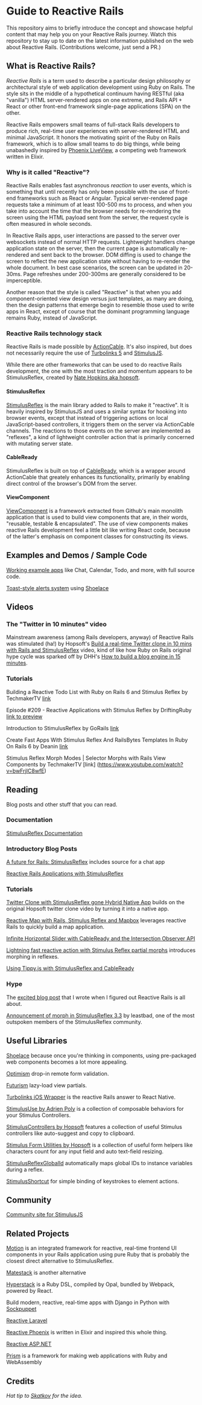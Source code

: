 # Guide to Reactive Rails
This repository aims to briefly introduce the concept and showcase helpful content that may help you on your Reactive Rails journey. Watch this repository to stay up to date on the latest information published on the web about Reactive Rails. (Contributions welcome, just send a PR.)

## What is Reactive Rails?

_Reactive Rails_ is a term used to describe a particular design philosophy or architectural style of web application development using Ruby on Rails. The style sits in the middle of a hypothetical continuum having RESTful (aka "vanilla") HTML server-rendered apps on one extreme, and Rails API + React or other front-end framework single-page applications (SPA) on the other.

Reactive Rails empowers small teams of full-stack Rails developers to produce rich, real-time user experiences with server-rendered HTML and minimal JavaScript. It honors the motivating spirit of the Ruby on Rails framework, which is to allow small teams to do big things, while being unabashedly inspired by [Phoenix LiveView](https://github.com/phoenixframework/phoenix_live_view), a competing web framework written in Elixir.

### Why is it called "Reactive"?

Reactive Rails enables fast asynchronous _reaction_ to user events, which is something that until recently has only been possible with the use of front-end frameworks such as React or Angular. Typical server-rendered page requests take a minimum of at least 100-500 ms to process, and when you take into account the time that the browser needs for re-rendering the screen using the HTML payload sent from the server, the request cycle is often measured in whole seconds.

In Reactive Rails apps, user interactions are passed to the server over websockets instead of normal HTTP requests. Lightweight handlers change application state on the server, then the current page is automatically re-rendered and sent back to the browser. DOM diffing is used to change the screen to reflect the new application state without having to re-render the whole document. In best case scenarios, the screen can be updated in 20-30ms. Page refreshes under 200-300ms are generally considered to be imperceptible.

Another reason that the style is called "Reactive" is that when you add component-oriented view design versus just templates, as many are doing, then the design patterns that emerge begin to resemble those used to write apps in React, except of course that the dominant programming language remains Ruby, instead of JavaScript.

### Reactive Rails technology stack

Reactive Rails is made possible by [ActionCable](https://guides.rubyonrails.org/action_cable_overview.html). It's also inspired, but does not necessarily require the use of [Turbolinks 5](https://github.com/turbolinks/turbolinks) and [StimulusJS](https://stimulusjs.org/).

While there are other frameworks that can be used to do reactive Rails development, the one with the most traction and momentum appears to be StimulusReflex, created by [Nate Hopkins aka hopsoft](https://github.com/hopsoft).

#### StimulusReflex
[StimulusReflex](https://docs.stimulusreflex.com/) is the main library added to Rails to make it "reactive". It is heavily inspired by StimulusJS and uses a similar syntax for hooking into browser events, except that instead of triggering actions on local JavaScript-based controllers, it triggers them on the server via ActionCable channels. The reactions to those events on the server are implemented as "reflexes", a kind of lightweight controller action that is primarily concerned with mutating server state.

#### CableReady
StimulusReflex is built on top of [CableReady](https://cableready.stimulusreflex.com/), which is a wrapper around ActionCable that greately enhances its functionality, primarily by enabling direct control of the browser's DOM from the server.

#### ViewComponent
[ViewComponent](https://github.com/github/view_component) is a framework extracted from Github's main monolith application that is used to build view components that are, in their words, "reusable, testable & encapsulated". The use of view components makes reactive Rails development feel a little bit like writing React code, because of the latter's emphasis on component classes for constructing its views.

## Examples and Demos / Sample Code

[Working example apps](http://expo.stimulusreflex.com/) like Chat, Calendar, Todo, and more, with full source code.

[Toast-style alerts system](https://gist.github.com/obie/5c56d87c7b7e4e343ef7504349a69515) using [Shoelace](https://shoelace.style/)

## Videos

### The "Twitter in 10 minutes" video
Mainstream awareness (among Rails developers, anyway) of Reactive Rails was stimulated (ha!) by Hopsoft's [Build a real-time Twitter clone in 10 mins with Rails and StimulusReflex](https://dev.to/codefund/build-a-real-time-twitter-clone-10-mins-with-rails-and-stimulusreflex-5h5c) video, kind of like how Ruby on Rails original hype cycle was sparked off by DHH's [How to build a blog engine in 15 minutes](https://www.youtube.com/watch?v=Gzj723LkRJY&feature=youtu.be).

### Tutorials

Building a Reactive Todo List with Ruby on Rails 6 and Stimulus Reflex by TechmakerTV [link](https://www.youtube.com/watch?v=eK1CM0MBF64)

Episode #209 - Reactive Applications with Stimulus Reflex by DriftingRuby [link to preview](https://www.youtube.com/watch?v=K9QeC9CsYiU)

Introduction to StimulusReflex by GoRails [link](https://www.youtube.com/watch?v=gbMbGOigjA8)

Create Fast Apps With Stimulus Reflex And RailsBytes Templates In Ruby On Rails 6 by Deanin [link](https://www.youtube.com/watch?v=hxqkTy2SB78)

Stimulus Reflex Morph Modes | Selector Morphs with Rails View Components by TechmakerTV [link] (https://www.youtube.com/watch?v=bwFrjIC8wfE)

## Reading

Blog posts and other stuff that you can read.

### Documentation

[StimulusReflex Documentation](https://docs.stimulusreflex.com/)

### Introductory Blog Posts

[A future for Rails: StimulusReflex](https://headway.io/blog/a-future-for-rails-stimulusreflex) includes source for a chat app

[Reactive Rails Applications with StimulusReflex](https://dev.to/finiam/reactive-rails-applications-with-stimulusreflex-48kn)

### Tutorials

[Twitter Clone with StimulusReflex gone Hybrid Native App](https://dev.to/julianrubisch/twitter-clone-with-stimulusreflex-gone-hybrid-native-app-17fm) builds on the original Hopsoft twitter clone video by turning it into a native app. 

[Reactive Map with Rails, Stimulus Reflex and Mapbox](https://dev.to/ilrock__/reactive-map-with-rails-stimulus-reflex-and-mapbox-1po4) leverages reactive Rails to quickly build a map application.

[Infinite Horizontal Slider with CableReady and the Intersection Observer API](https://dev.to/julianrubisch/infinite-horizontal-slider-with-cableready-and-the-intersection-observer-api-4o4i)

[Lightning fast reactive action with Stimulus Reflex partial morphs](https://dev.to/rolandstuder/lightning-fast-reactive-action-with-stimulus-reflex-partial-morphs-2fg5) introduces morphing in reflexes.

[Using Tippy.js with StimulusReflex and CableReady](https://dev.to/mepatterson/using-tippy-js-with-stimulusreflex-and-cableready-3gno)

### Hype

The [excited blog post](https://medium.com/@obie/react-is-dead-long-live-reactive-rails-long-live-stimulusreflex-and-viewcomponent-cd061e2b0fe2) that I wrote when I figured out Reactive Rails is all about.

[Announcement of morph in StimulusReflex 3.3](https://dev.to/leastbad/stimulusreflex-v3-3-morphs-has-been-released-o3e) by leastbad, one of the most outspoken members of the StimulusReflex community.

## Useful Libraries

[Shoelace](https://shoelace.style/) because once you're thinking in components, using pre-packaged web components becomes a lot more appealing.

[Optimism](https://github.com/leastbad/optimism) drop-in remote form validation.

[Futurism](https://github.com/julianrubisch/futurism) lazy-load view partials.

[Turbolinks iOS Wrapper](https://github.com/turbolinks/turbolinks-ios/) is the reactive Rails answer to React Native.

[StimulusUse by Adrien Poly](https://github.com/stimulus-use/stimulus-use) is a collection of composable behaviors for your Stimulus Controllers.

[StimulusControllers by Hopsoft](https://github.com/hopsoft/stimulus_controllers/tree/master/controllers/src) features a collection of useful Stimulus controllers like auto-suggest and copy to clipboard.

[Stimulus Form Utilities by Hopsoft](https://github.com/eelcoj/stimulus-form-utilities) is a collection of useful form helpers like characters count for any input field and auto text-field resizing.

[StimulusReflexGlobalId](https://github.com/joshleblanc/stimulus_reflex_globalid) automatically maps global IDs to instance variables during a reflex.

[StimulusShortcut](https://github.com/leastbad/stimulus-shortcut) for simple binding of keystrokes to element actions.

## Community

[Community site for StimulusJS](https://discourse.stimulusjs.org/)

## Related Projects

[Motion](https://github.com/unabridged/motion) is an integrated framework for reactive, real-time frontend UI components in your Rails application using pure Ruby that is probably the closest direct alternative to StimulusReflex.


[Matestack](https://www.matestack.io/) is another alternative 


[Hyperstack](https://hyperstack.org/) is a Ruby DSL, compiled by Opal, bundled by Webpack, powered by React.

Build modern, reactive, real-time apps with Django in Python with [Sockpuppet](https://github.com/jonathan-s/django-sockpuppet)

[Reactive Laravel](https://github.com/livewire/livewire)

[Reactive Phoenix](https://github.com/phoenixframework/phoenix_live_view) is written in Elixir and inspired this whole thing.

[Reactive ASP.NET](https://github.com/dotnet/aspnetcore/blob/master/src/Components/README.md)

[Prism](https://github.com/prism-rb/prism) is a framework for making web applications with Ruby and WebAssembly

## Credits

_Hat tip to [Skatkov](https://github.com/skatkov/awesome-stimulusjs) for the idea._
